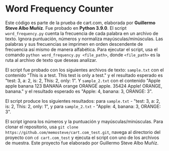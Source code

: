 # Word Frequency Counter

Este código es parte de la prueba de cart.com, elaborada por **Guillermo Steve Albo Muñíz**. Fue probado en **Python 3.9.0**. El script `word_frequency.py` cuenta la frecuencia de cada palabra en un archivo de texto. Ignora puntuación, números y normaliza mayúsculas/minúsculas. Las palabras y sus frecuencias se imprimen en orden descendente de frecuencia así mismo de manera alfabética. Para ejecutar el script, usa el comando `python word_frequency.py <file_path>`, donde `<file_path>` es la ruta al archivo de texto que deseas analizar.

El script fue probado con los siguientes archivos de texto: `sample.txt` con el contenido "This is a test. This test is only a test." y el resultado esperado es "test: 3, a: 2, is: 2, This: 2, only: 1". Y `sample_2.txt` con el contenido "Apple apple banana 123 BANANA orange ORANGE apple. 35424 Apple! ORANGE, banana." y el resultado esperado es "Apple: 4, banana: 3, ORANGE: 3".

El script produce los siguientes resultados: para `sample.txt` - "test: 3, a: 2, is: 2, This: 2, only: 1", y para `sample_2.txt` - "Apple: 4, banana: 3, ORANGE: 3".

El script ignora los números y la puntuación y mayúsculas/minúsculas. Para clonar el repositorio, usa `git clone https://github.com/memosteve/cart.com_test.git`, navega al directorio del proyecto con `cd cart.com_test` y ejecuta el script con uno de los archivos de muestra. Este proyecto fue elaborado por Guillermo Steve Albo Muñíz.
